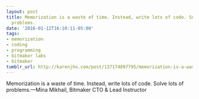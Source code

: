 ```yaml
---
layout: post
title: Memorization is a waste of time. Instead, write lots of code. Solve lots of
  problems.
date: '2016-01-12T16:10:11-05:00'
tags:
- memorization
- coding
- programming
- bitmaker labs
- bitmaker
tumblr_url: http://karenjho.com/post/137174897795/memorization-is-a-waste-of-time-instead-write
---
```

Memorization is a waste of time. Instead, write lots of code. Solve lots of problems.—Mina Mikhail, Bitmaker CTO & Lead Instructor
